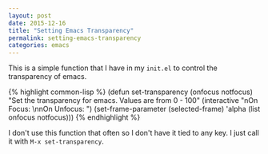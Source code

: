 ```yaml
---
layout: post
date: 2015-12-16
title: "Setting Emacs Transparency"
permalink: setting-emacs-transparency
categories: emacs
---
```


This is a simple function that I have in my `init.el` to control the transparency of emacs.

{% highlight common-lisp %}
(defun set-transparency (onfocus notfocus)
  "Set the transparency for emacs. Values are from 0 - 100"
  (interactive "nOn Focus: \nnOn Unfocus: ")
  (set-frame-parameter (selected-frame) 'alpha (list onfocus notfocus)))
{% endhighlight %}

I don't use this function that often so I don't have it tied to any key. I just call it with `M-x set-transparency`.
